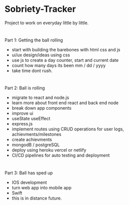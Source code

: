 # Sobriety-Tracker
Project to work on everyday little by little.
#
Part 1: Getting the ball rolling
- start with building the barebones with html css and js
- ui/ux design/ideas using css
- use js to create a day counter, start and current date
- count how many days its been mm / dd / yyyy
- take time dont rush.
#
Part 2: Ball is rolling
- migrate to react and node.js
- learn more about front end react and back end node
- break down app components
- improve ui
- useState useEffect
- express.js
- implement routes using CRUD operations for user logs, achievments/milestones
- create achievments
- mongodB / postgreSQL
- deploy using heroku vercel or netlify
- CI/CD pipelines for auto testing and deployment
# 
Part 3: Ball has sped up
- IOS development
- turn web app into mobile app
- Swift
- this is in distance future.
